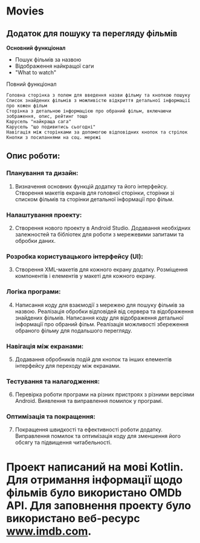 # Movies

## Додаток для пошуку та перегляду фільмів

**Основний функціонал**
- Пошук фільмів за назвою
- Відображення найкращої саги
- "What to watch" 

Повний функціонал

    Головна сторінка з полем для введення назви фільму та кнопкою пошуку
    Список знайдених фільмів з можливістю відкриття детальної інформації про кожен фільм
    Сторінка з детальною інформацією про обраний фільм, включаючи зображення, опис, рейтинг тощо
    Карусель "найкраща сага"
    Карусель "що подивитись сьогодні"
    Навігація між сторінками за допомогою відповідних кнопок та стрілок
    Кнопки з посиланнями на соц. мережі

## Опис роботи:

### Планування та дизайн:
1. Визначення основних функцій додатку та його інтерфейсу.
 Створення макетів екранів для головної сторінки, сторінки зі списком фільмів та сторінки детальної інформації про фільм.
### Налаштування проекту:
2. Створення нового проекту в Android Studio.
Додавання необхідних залежностей та бібліотек для роботи з мережевими запитами та обробки даних.
### Розробка користувацького інтерфейсу (UI):
3. Створення XML-макетів для кожного екрану додатку.
Розміщення компонентів і елементів у макеті для кожного екрану.
### Логіка програми:
4. Написання коду для взаємодії з мережею для пошуку фільмів за назвою.
Реалізація обробки відповідей від сервера та відображення знайдених фільмів.
Написання коду для відображення детальної інформації про обраний фільм.
Реалізація можливості збереження обраного фільму для подальшого перегляду.
### Навігація між екранами:
5. Додавання обробників подій для кнопок та інших елементів інтерфейсу для переходу між екранами.
### Тестування та налагодження:
6. Перевірка роботи програми на різних пристроях з різними версіями Android.
Виявлення та виправлення помилок у програмі.
### Оптимізація та покращення:
7. Покращення швидкості та ефективності роботи додатку.
Виправлення помилок та оптимізація коду для зменшення його обсягу та підвищення читабельності.


# Проект написаний на мові Kotlin. Для отримання інформації щодо фільмів було використано OMDb API. Для заповнення проекту було використано веб-ресурс www.imdb.com.